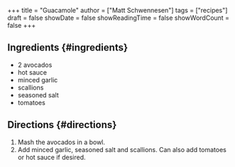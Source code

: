 +++
title = "Guacamole"
author = ["Matt Schwennesen"]
tags = ["recipes"]
draft = false
showDate = false
showReadingTime = false
showWordCount = false
+++

## Ingredients {#ingredients}

-   2 avocados
-   hot sauce
-   minced garlic
-   scallions
-   seasoned salt
-   tomatoes


## Directions {#directions}

1.  Mash the avocados in a bowl.
2.  Add minced garlic, seasoned salt and scallions. Can also add tomatoes or hot
    sauce if desired.
